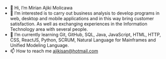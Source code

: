 - 👋 Hi, I’m Mirian Ajiki Molicawa
- 👀 I’m interested is to carry out business analysis to develop programs in web, desktop and mobile applications and in this way bring customer satisfaction.
As well as exchanging experiences in the Information Technology area with several people.
- 🌱 I’m currently learning Git, GitHub, SQL, Java, JavaScript, HTML, HTTP, CSS, ReactJS, Python, SCRUM, Natural Language for Mainframes and
 Unified Modeling Language.
- 📫 How to reach me ajikisan@hotmail.com
<!---
ajikisan/ajikisan is a ✨ special ✨ repository because its `README.md` (this file) appears on your GitHub profile.
You can click the Preview link to take a look at your changes.
--->
